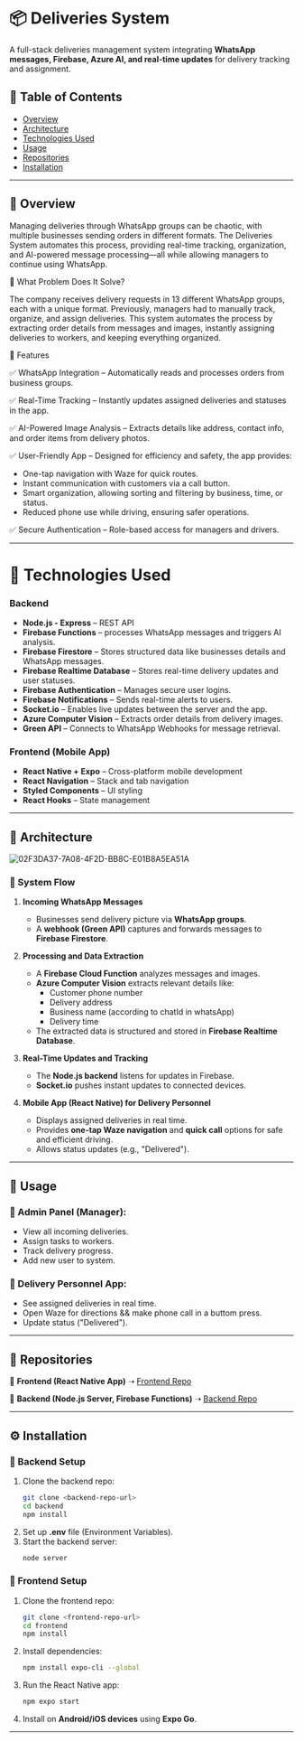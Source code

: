 # 📦 Deliveries System


A full-stack deliveries management system integrating **WhatsApp messages, Firebase, Azure AI, and real-time updates** for delivery tracking and assignment.

## 📌 Table of Contents
- [Overview](#-overview)
- [Architecture](#-architecture)
- [Technologies Used](#-technologies-used)
- [Usage](#-usage)
- [Repositories](#-repositories)
- [Installation](#-installation)

---

## 📌 Overview

Managing deliveries through WhatsApp groups can be chaotic, with multiple businesses sending orders in different formats. The Deliveries System automates this process, providing real-time tracking, organization, and AI-powered message processing—all while allowing managers to continue using WhatsApp.

🔹 What Problem Does It Solve?

The company receives delivery requests in 13 different WhatsApp groups, each with a unique format. Previously, managers had to manually track, organize, and assign deliveries. This system automates the process by extracting order details from messages and images, instantly assigning deliveries to workers, and keeping everything organized.

🔹 Features

✅ WhatsApp Integration – Automatically reads and processes orders from business groups.

✅ Real-Time Tracking – Instantly updates assigned deliveries and statuses in the app.

✅ AI-Powered Image Analysis – Extracts details like address, contact info, and order items from delivery photos.

✅ User-Friendly App – Designed for efficiency and safety, the app provides:

- One-tap navigation with Waze for quick routes.
- Instant communication with customers via a call button.
- Smart organization, allowing sorting and filtering by business, time, or status.
- Reduced phone use while driving, ensuring safer operations.

✅ Secure Authentication – Role-based access for managers and drivers.

---

# 📌 Technologies Used

### Backend
- **Node.js - Express** – REST API
- **Firebase Functions** – processes WhatsApp messages and triggers AI analysis.
- **Firebase Firestore** – Stores structured data like businesses details and WhatsApp messages.
- **Firebase Realtime Database** – Stores real-time delivery updates and user statuses.
- **Firebase Authentication** – Manages secure user logins.
- **Firebase Notifications** – Sends real-time alerts to users.
- **Socket.io** – Enables live updates between the server and the app.
- **Azure Computer Vision** – Extracts order details from delivery images.
- **Green API** – Connects to WhatsApp Webhooks for message retrieval.

### Frontend (Mobile App)
- **React Native + Expo** – Cross-platform mobile development
- **React Navigation** – Stack and tab navigation
- **Styled Components** – UI styling
- **React Hooks** – State management



---

## 📌 Architecture

![02F3DA37-7A08-4F2D-BB8C-E01B8A5EA51A](https://github.com/user-attachments/assets/4bcaa6f7-bea2-4ed2-80b9-0e4193a3aabd)

### 🔹 System Flow  

1. **Incoming WhatsApp Messages**  
   - Businesses send delivery picture via **WhatsApp groups**.  
   - A **webhook (Green API)** captures and forwards messages to **Firebase Firestore**.  

2. **Processing and Data Extraction**  
   - A **Firebase Cloud Function** analyzes messages and images.  
   - **Azure Computer Vision** extracts relevant details like:  
     - Customer phone number  
     - Delivery address  
     - Business name (according to chatId in whatsApp)  
     - Delivery time  
   - The extracted data is structured and stored in **Firebase Realtime Database**.  

3. **Real-Time Updates and Tracking**  
   - The **Node.js backend** listens for updates in Firebase.  
   - **Socket.io** pushes instant updates to connected devices.  

4. **Mobile App (React Native) for Delivery Personnel**  
   - Displays assigned deliveries in real time.  
   - Provides **one-tap Waze navigation** and **quick call** options for safe and efficient driving.  
   - Allows status updates (e.g., "Delivered").  


---


## 📌 Usage

### 🔹 Admin Panel (Manager):
- View all incoming deliveries.
- Assign tasks to workers.
- Track delivery progress.
- Add new user to system.

### 🔹 Delivery Personnel App:
- See assigned deliveries in real time.
- Open Waze for directions && make phone call in a buttom press.
- Update status ("Delivered").

---

## 📂 Repositories
🔹 **Frontend (React Native App)** ➝ [Frontend Repo](https://github.com/RoiMeshulam/Deliveries_front)

🔹 **Backend (Node.js Server, Firebase Functions)** ➝ [Backend Repo](https://github.com/RoiMeshulam/Deliveries_backend)

---

## ⚙️ Installation

### 🔹 Backend Setup
1. Clone the backend repo:
   ```sh
   git clone <backend-repo-url>
   cd backend
   npm install
   ```  
2. Set up **.env** file (Environment Variables).
3. Start the backend server:
   ```sh
   node server
   ```  

### 🔹 Frontend Setup
1. Clone the frontend repo:
   ```sh
   git clone <frontend-repo-url>
   cd frontend
   npm install
   ```  
2. Install dependencies:
   ```sh
   npm install expo-cli --global
   ```  
3. Run the React Native app:
   ```sh
   npm expo start
   ```  
4. Install on **Android/iOS devices** using **Expo Go**.

---

